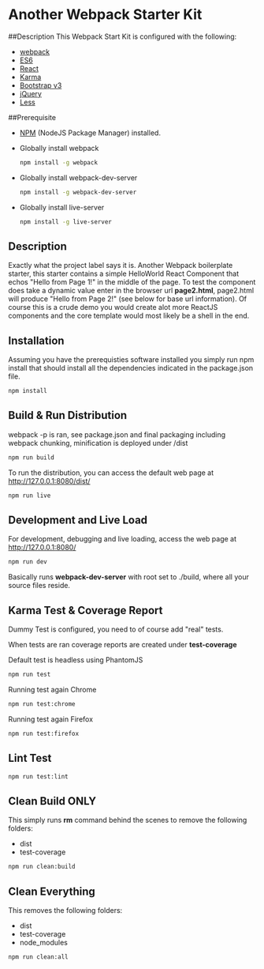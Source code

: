 # Another Webpack Starter Kit

##Description
This Webpack Start Kit is configured with the following:

* [webpack](https://webpack.github.io/)
* [ES6](https://en.wikipedia.org/wiki/ECMAScript)
* [React](https://facebook.github.io/react/)
* [Karma](http://karma-runner.github.io/)
* [Bootstrap v3](https://getbootstrap.com/)
* [jQuery](https://jquery.com/)
* [Less](http://lesscss.org/)

##Prerequisite

* [NPM](https://www.npmjs.com/) (NodeJS Package Manager) installed.
* Globally install webpack

    ```bash
    npm install -g webpack
    ```
    
* Globally install webpack-dev-server

    ```bash
    npm install -g webpack-dev-server
    ```    

* Globally install live-server

    ```bash
    npm install -g live-server
    ```

## Description

Exactly what the project label says it is.  Another Webpack boilerplate starter, this starter contains a simple HelloWorld React Component
that echos "Hello from Page 1!" in the middle of the page.  To test the component does take a dynamic value enter in the browser url **page2.html**, page2.html will produce "Hello from Page 2!" (see below for base url information).  Of course this is a crude demo you would create alot more ReactJS components and the core template would most likely be a shell in the end.

## Installation

Assuming you have the prerequisties software installed you simply run npm install that should install
all the dependencies indicated in the package.json file.

 ```bash
 npm install
 ```
## Build & Run Distribution 

webpack -p is ran, see package.json and final packaging including webpack chunking, minification is deployed under /dist

 ```bash
 npm run build
 ```

 To run the distribution, you can access the default web page at http://127.0.0.1:8080/dist/
 
  ```bash
 npm run live
 ```
## Development and Live Load

For development, debugging and live loading, access the web page at http://127.0.0.1:8080/

 ```bash
 npm run dev
 ```
 
 Basically runs **webpack-dev-server** with root set to ./build, where all your source files reside.
 
 ## Karma Test & Coverage Report
 
Dummy Test is configured, you need to of course add "real" tests.
 
When tests are ran coverage reports are created under **test-coverage**

Default test is headless using PhantomJS
 
 ```bash
 npm run test
 ```
 
Running test again Chrome

 ```bash
 npm run test:chrome
 ```
 
Running test again Firefox

 ```bash
 npm run test:firefox
 ```
 
## Lint Test
 
 ```bash
 npm run test:lint
 ```
 
## Clean Build ONLY
  
This simply runs **rm** command behind the scenes to remove the following folders:

* dist
* test-coverage

```bash
npm run clean:build
```

## Clean Everything

This removes the following folders:

* dist
* test-coverage
* node_modules

```bash
npm run clean:all
```
